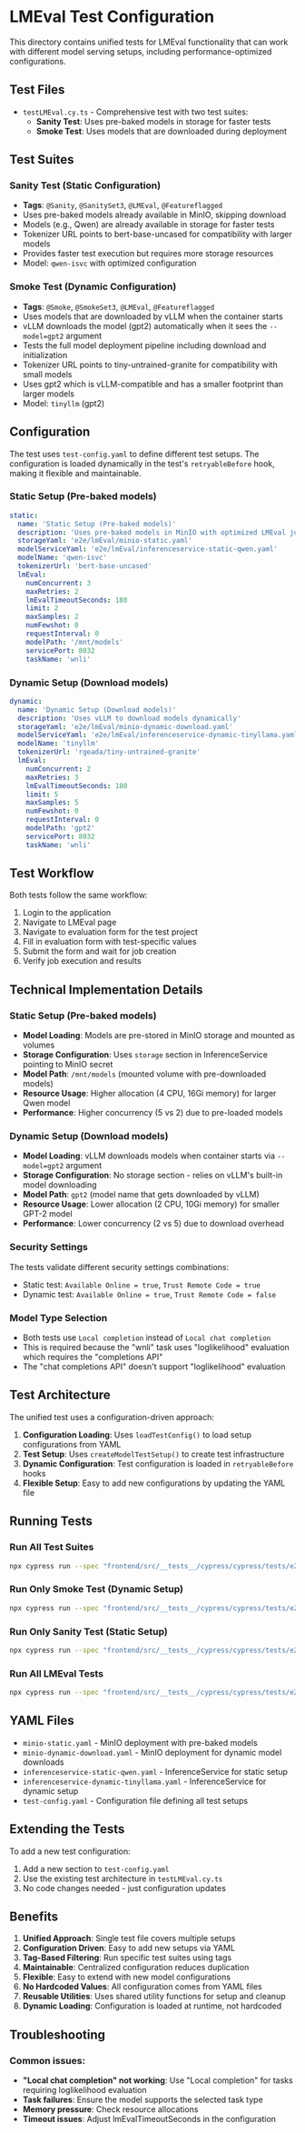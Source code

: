 # LMEval Test Configuration

This directory contains unified tests for LMEval functionality that can work with different model serving setups, including performance-optimized configurations.

## Test Files

- `testLMEval.cy.ts` - Comprehensive test with two test suites:
  - **Sanity Test**: Uses pre-baked models in storage for faster tests
  - **Smoke Test**: Uses models that are downloaded during deployment

## Test Suites

### Sanity Test (Static Configuration)
- **Tags**: `@Sanity`, `@SanitySet3`, `@LMEval`, `@Featureflagged`
- Uses pre-baked models already available in MinIO, skipping download
- Models (e.g., Qwen) are already available in storage for faster tests
- Tokenizer URL points to bert-base-uncased for compatibility with larger models
- Provides faster test execution but requires more storage resources
- Model: `qwen-isvc` with optimized configuration

### Smoke Test (Dynamic Configuration)
- **Tags**: `@Smoke`, `@SmokeSet3`, `@LMEval`, `@Featureflagged`
- Uses models that are downloaded by vLLM when the container starts
- vLLM downloads the model (gpt2) automatically when it sees the `--model=gpt2` argument
- Tests the full model deployment pipeline including download and initialization
- Tokenizer URL points to tiny-untrained-granite for compatibility with small models
- Uses gpt2 which is vLLM-compatible and has a smaller footprint than larger models
- Model: `tinyllm` (gpt2)

## Configuration

The test uses `test-config.yaml` to define different test setups. The configuration is loaded dynamically in the test's `retryableBefore` hook, making it flexible and maintainable.

### Static Setup (Pre-baked models)
```yaml
static:
  name: 'Static Setup (Pre-baked models)'
  description: 'Uses pre-baked models in MinIO with optimized LMEval job settings'
  storageYaml: 'e2e/lmEval/minio-static.yaml'
  modelServiceYaml: 'e2e/lmEval/inferenceservice-static-qwen.yaml'
  modelName: 'qwen-isvc'
  tokenizerUrl: 'bert-base-uncased'
  lmEval:
    numConcurrent: 3
    maxRetries: 2
    lmEvalTimeoutSeconds: 180
    limit: 2
    maxSamples: 2
    numFewshot: 0
    requestInterval: 0
    modelPath: '/mnt/models'
    servicePort: 8032
    taskName: 'wnli'
```

### Dynamic Setup (Download models)
```yaml
dynamic:
  name: 'Dynamic Setup (Download models)'
  description: 'Uses vLLM to download models dynamically'
  storageYaml: 'e2e/lmEval/minio-dynamic-download.yaml'
  modelServiceYaml: 'e2e/lmEval/inferenceservice-dynamic-tinyllama.yaml'
  modelName: 'tinyllm'
  tokenizerUrl: 'rgeada/tiny-untrained-granite'
  lmEval:
    numConcurrent: 2
    maxRetries: 3
    lmEvalTimeoutSeconds: 180
    limit: 5
    maxSamples: 5
    numFewshot: 0
    requestInterval: 0
    modelPath: 'gpt2'
    servicePort: 8032
    taskName: 'wnli'
```

## Test Workflow

Both tests follow the same workflow:
1. Login to the application
2. Navigate to LMEval page
3. Navigate to evaluation form for the test project
4. Fill in evaluation form with test-specific values
5. Submit the form and wait for job creation
6. Verify job execution and results

## Technical Implementation Details

### Static Setup (Pre-baked models)
- **Model Loading**: Models are pre-stored in MinIO storage and mounted as volumes
- **Storage Configuration**: Uses `storage` section in InferenceService pointing to MinIO secret
- **Model Path**: `/mnt/models` (mounted volume with pre-downloaded models)
- **Resource Usage**: Higher allocation (4 CPU, 16Gi memory) for larger Qwen model
- **Performance**: Higher concurrency (5 vs 2) due to pre-loaded models

### Dynamic Setup (Download models)
- **Model Loading**: vLLM downloads models when container starts via `--model=gpt2` argument
- **Storage Configuration**: No storage section - relies on vLLM's built-in model downloading
- **Model Path**: `gpt2` (model name that gets downloaded by vLLM)
- **Resource Usage**: Lower allocation (2 CPU, 10Gi memory) for smaller GPT-2 model
- **Performance**: Lower concurrency (2 vs 5) due to download overhead

### Security Settings

The tests validate different security settings combinations:
- Static test: `Available Online = true`, `Trust Remote Code = true`
- Dynamic test: `Available Online = true`, `Trust Remote Code = false`

### Model Type Selection

- Both tests use `Local completion` instead of `Local chat completion`
- This is required because the "wnli" task uses "loglikelihood" evaluation which requires the "completions API"
- The "chat completions API" doesn't support "loglikelihood" evaluation

## Test Architecture

The unified test uses a configuration-driven approach:

1. **Configuration Loading**: Uses `loadTestConfig()` to load setup configurations from YAML
2. **Test Setup**: Uses `createModelTestSetup()` to create test infrastructure
3. **Dynamic Configuration**: Test configuration is loaded in `retryableBefore` hooks
4. **Flexible Setup**: Easy to add new configurations by updating the YAML file

## Running Tests

### Run All Test Suites
```bash
npx cypress run --spec "frontend/src/__tests__/cypress/cypress/tests/e2e/lmEval/testLMEval.cy.ts"
```

### Run Only Smoke Test (Dynamic Setup)
```bash
npx cypress run --spec "frontend/src/__tests__/cypress/cypress/tests/e2e/lmEval/testLMEval.cy.ts" --env grepTags="@Smoke"
```

### Run Only Sanity Test (Static Setup)
```bash
npx cypress run --spec "frontend/src/__tests__/cypress/cypress/tests/e2e/lmEval/testLMEval.cy.ts" --env grepTags="@Sanity"
```

### Run All LMEval Tests
```bash
npx cypress run --spec "frontend/src/__tests__/cypress/cypress/tests/e2e/lmEval/testLMEval.cy.ts" --env grepTags="@LMEval"
```

## YAML Files

- `minio-static.yaml` - MinIO deployment with pre-baked models
- `minio-dynamic-download.yaml` - MinIO deployment for dynamic model downloads
- `inferenceservice-static-qwen.yaml` - InferenceService for static setup
- `inferenceservice-dynamic-tinyllama.yaml` - InferenceService for dynamic setup
- `test-config.yaml` - Configuration file defining all test setups

## Extending the Tests

To add a new test configuration:
1. Add a new section to `test-config.yaml`
2. Use the existing test architecture in `testLMEval.cy.ts`
3. No code changes needed - just configuration updates

## Benefits

1. **Unified Approach**: Single test file covers multiple setups
2. **Configuration Driven**: Easy to add new setups via YAML
3. **Tag-Based Filtering**: Run specific test suites using tags
4. **Maintainable**: Centralized configuration reduces duplication
5. **Flexible**: Easy to extend with new model configurations
6. **No Hardcoded Values**: All configuration comes from YAML files
7. **Reusable Utilities**: Uses shared utility functions for setup and cleanup
8. **Dynamic Loading**: Configuration is loaded at runtime, not hardcoded

## Troubleshooting

### Common issues:
- **"Local chat completion" not working**: Use "Local completion" for tasks requiring loglikelihood evaluation
- **Task failures**: Ensure the model supports the selected task type
- **Memory pressure**: Check resource allocations
- **Timeout issues**: Adjust lmEvalTimeoutSeconds in the configuration
